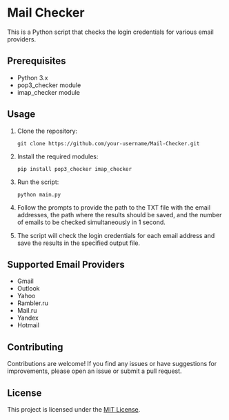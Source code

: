 # Mail Checker

This is a Python script that checks the login credentials for various email providers.

## Prerequisites

- Python 3.x
- pop3_checker module
- imap_checker module

## Usage

1. Clone the repository:

    ```shell
    git clone https://github.com/your-username/Mail-Checker.git
    ```

2. Install the required modules:

    ```shell
    pip install pop3_checker imap_checker
    ```

3. Run the script:

    ```shell
    python main.py
    ```

4. Follow the prompts to provide the path to the TXT file with the email addresses, the path where the results should be saved, and the number of emails to be checked simultaneously in 1 second.

5. The script will check the login credentials for each email address and save the results in the specified output file.

## Supported Email Providers

- Gmail
- Outlook
- Yahoo
- Rambler.ru
- Mail.ru
- Yandex
- Hotmail

## Contributing

Contributions are welcome! If you find any issues or have suggestions for improvements, please open an issue or submit a pull request.

## License

This project is licensed under the [MIT License](LICENSE).
